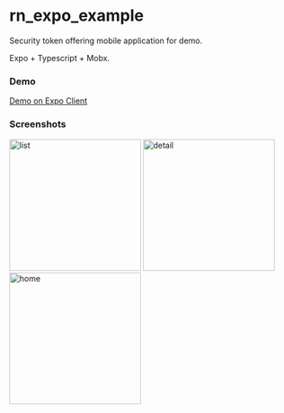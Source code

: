 # rn_expo_example
Security token offering mobile application for demo.

Expo + Typescript + Mobx.


### Demo
[Demo on Expo Client](https://expo.io/@sk39/rn_expo_sto_demo)


### Screenshots
<div>
<img width="234" alt="list" src="https://user-images.githubusercontent.com/28267362/89296323-222ff800-d69d-11ea-8cfb-822458c50cd2.png">

<img width="234" alt="detail" src="https://user-images.githubusercontent.com/28267362/89296334-265c1580-d69d-11ea-88d7-8aba9faf5819.png">

<img width="234" alt="home" src="https://user-images.githubusercontent.com/28267362/89296336-26f4ac00-d69d-11ea-80bb-4fffb489a40e.png">
</div>
